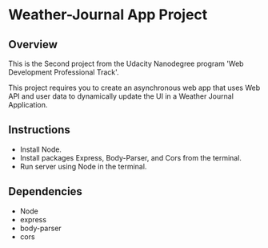 # Weather-Journal App Project

## Overview
This is the Second project from the Udacity Nanodegree program 'Web Development Professional Track'.

This project requires you to create an asynchronous web app that uses Web API and user data to dynamically update the UI in a Weather Journal Application.

## Instructions
- Install Node.
- Install packages Express, Body-Parser, and Cors from the terminal.
- Run server using Node in the terminal.


## Dependencies
- Node
- express
- body-parser
- cors
